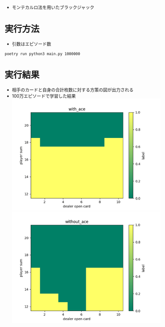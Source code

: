 - モンテカルロ法を用いたブラックジャック

# 実行方法
- 引数はエピソード数
```
poetry run python3 main.py 1000000
```

# 実行結果
- 相手のカードと自身の合計枚数に対する方策の図が出力される
- 100万エピソードで学習した結果
![result_with_ace](result_sample/fig1.png)
![result_without_ace](result_sample/fig2.png)